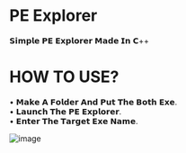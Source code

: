 # PE Explorer

𝗦𝗶𝗺𝗽𝗹𝗲 𝗣𝗘 𝗘𝘅𝗽𝗹𝗼𝗿𝗲𝗿 𝗠𝗮𝗱𝗲 𝗜𝗻 𝗖++

# HOW TO USE?
• 𝗠𝗮𝗸𝗲 𝗔 𝗙𝗼𝗹𝗱𝗲𝗿 𝗔𝗻𝗱 𝗣𝘂𝘁 𝗧𝗵𝗲 𝗕𝗼𝘁𝗵 𝗘𝘅𝗲. </br>
• 𝗟𝗮𝘂𝗻𝗰𝗵 𝗧𝗵𝗲 𝗣𝗘 𝗘𝘅𝗽𝗹𝗼𝗿𝗲𝗿.</br>
• 𝗘𝗻𝘁𝗲𝗿 𝗧𝗵𝗲 𝗧𝗮𝗿𝗴𝗲𝘁 𝗘𝘅𝗲 𝗡𝗮𝗺𝗲.</br>

![image](https://github.com/idkhidden/PE-Explorer/assets/91305428/307ccebd-23f1-4d57-8fa7-e126fdf5d2a8)
